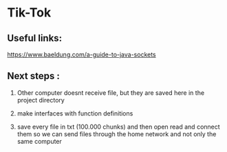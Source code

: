 # Tik-Tok

## Useful links:
https://www.baeldung.com/a-guide-to-java-sockets

## Next steps :
1. Other computer doesnt receive file, but they are saved here in the project directory
2. make interfaces with function definitions


1. save every file in txt (100.000 chunks) and then open read and connect them so 
we can send files through the home network and not only the same computer


